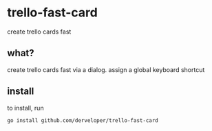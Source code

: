 # trello-fast-card
create trello cards fast

## what?

create trello cards fast via a dialog. assign a global keyboard shortcut

## install

to install, run

```
go install github.com/derveloper/trello-fast-card
```
